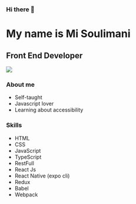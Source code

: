 ### Hi there 👋
My name is Mi Soulimani
=======================

Front End Developer
-------------------
![]([https://picsum.photos/seed/picsum/200/300](https://images.pexels.com/photos/965345/pexels-photo-965345.jpeg?auto=compress&cs=tinysrgb&w=600))

### About me

*   Self-taught
*   Javascript lover
*   Learning about accessibility


### Skills

*   HTML
*   CSS
*   JavaScript
*   TypeScript
*   RestFull
*   React Js
*   React Native (expo cli)
*   Redux
*   Babel
*   Webpack
